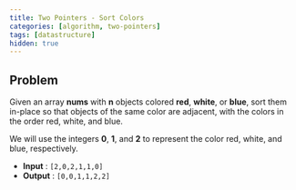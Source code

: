 ```yaml
---
title: Two Pointers - Sort Colors
categories: [algorithm, two-pointers]
tags: [datastructure]
hidden: true
---
```


## Problem

Given an array **nums** with **n** objects colored **red**, **white**, or **blue**, sort them in-place so that objects of the same color are adjacent, with the colors in the order red, white, and blue.

We will use the integers **0**, **1**, and **2** to represent the color red, white, and blue, respectively.

- **Input** : `[2,0,2,1,1,0]`
- **Output** :  `[0,0,1,1,2,2]`
